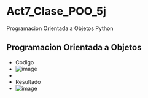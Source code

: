 # Act7_Clase_POO_5j
Programacion Orientada a Objetos Python
## Programacion Orientada a Objetos
- Codigo
- ![image](https://github.com/user-attachments/assets/674de3c5-07cc-455b-9048-76551c8e4ba2)
-
- Resultado
- ![image](https://github.com/user-attachments/assets/ca0d5725-bd17-4af1-a4e3-4376fb6f6685)

